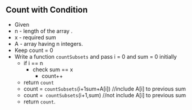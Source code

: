 ## Count with Condition

- Given 
- n - length of the array .
- x - required sum
- A - array having n integers.
- Keep count = 0
- Write a function `countSubsets` and pass i = 0 and sum = 0 initially
  - if i == n
    - check sum == x
      - count++
  - return `count`
  - count = `countSubsets`(i+1sum+A[i])  //include A[i] to previous sum
  - count =` countSubsets`(i+1,sum) //not include A[i] to previous sum
  - return `count`.